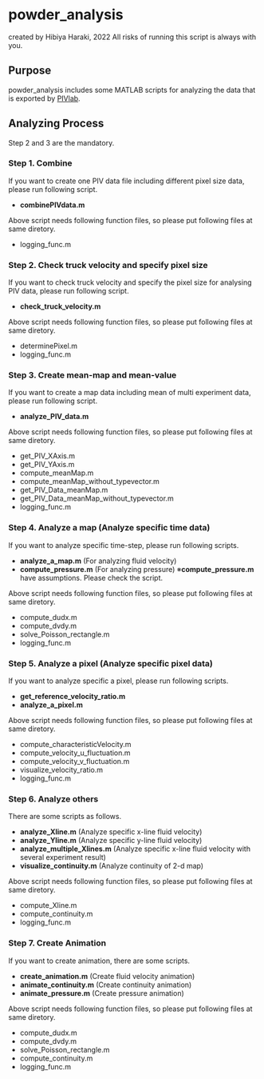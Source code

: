 # powder_analysis

created by Hibiya Haraki, 2022
All risks of running this script is always with you.

## Purpose
powder_analysis includes some MATLAB scripts for analyzing the data that is exported by [PIVlab](https://jp.mathworks.com/matlabcentral/fileexchange/27659-pivlab-particle-image-velocimetry-piv-tool-with-gui).

## Analyzing Process
Step 2 and 3 are the mandatory.

### Step 1. Combine

If you want to create one PIV data file including different pixel size data, please run following script.

* **combinePIVdata.m**

Above script needs following function files, so please put following files at same diretory.

* logging_func.m

### Step 2. Check truck velocity and specify pixel size

If you want to check truck velocity and specify the pixel size for analysing PIV data, please run following script.

* **check_truck_velocity.m**

Above script needs following function files, so please put following files at same diretory.

* determinePixel.m
* logging_func.m

### Step 3. Create mean-map and mean-value

If you want to create a map data including mean of multi experiment data, please run following script.

* **analyze_PIV_data.m**

Above script needs following function files, so please put following files at same diretory.

* get_PIV_XAxis.m
* get_PIV_YAxis.m
* compute_meanMap.m
* compute_meanMap_without_typevector.m
* get_PIV_Data_meanMap.m
* get_PIV_Data_meanMap_without_typevector.m
* logging_func.m

### Step 4. Analyze a map (Analyze specific time data)

If you want to analyze specific time-step, please run following scripts.

* **analyze_a_map.m** (For analyzing fluid velocity)
* **compute_pressure.m** (For analyzing pressure)
※**compute_pressure.m** have assumptions. Please check the script.

Above script needs following function files, so please put following files at same diretory.

* compute_dudx.m
* compute_dvdy.m
* solve_Poisson_rectangle.m
* logging_func.m

### Step 5. Analyze a pixel (Analyze specific pixel data)

If you want to analyze specific a pixel, please run following scripts.

* **get_reference_velocity_ratio.m**
* **analyze_a_pixel.m**

Above script needs following function files, so please put following files at same diretory.

* compute_characteristicVelocity.m
* compute_velocity_u_fluctuation.m
* compute_velocity_v_fluctuation.m
* visualize_velocity_ratio.m
* logging_func.m

### Step 6. Analyze others

There are some scripts as follows.

* **analyze_Xline.m** (Analyze specific x-line fluid velocity)
* **analyze_Yline.m** (Analyze specific y-line fluid velocity)
* **analyze_multiple_Xlines.m** (Analyze specific x-line fluid velocity with several experiment result)
* **visualize_continuity.m** (Analyze continuity of 2-d map)

Above script needs following function files, so please put following files at same diretory.

* compute_Xline.m
* compute_continuity.m
* logging_func.m

### Step 7. Create Animation

If you want to create animation, there are some scripts.

* **create_animation.m** (Create fluid velocity animation)
* **animate_continuity.m** (Create continuity animation)
* **animate_pressure.m** (Create pressure animation)

Above script needs following function files, so please put following files at same diretory.

* compute_dudx.m
* compute_dvdy.m
* solve_Poisson_rectangle.m
* compute_continuity.m
* logging_func.m
